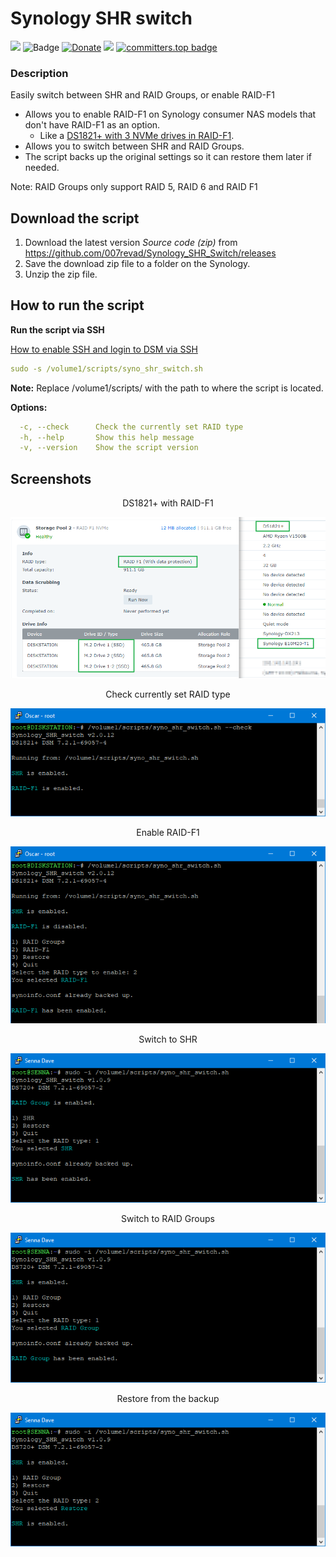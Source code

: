 # Synology SHR switch

<a href="https://github.com/007revad/Synology_SHR_switch/releases"><img src="https://img.shields.io/github/release/007revad/Synology_SHR_switch.svg"></a>
![Badge](https://hitscounter.dev/api/hit?url=https%3A%2F%2Fgithub.com%2F007revad%2FSynology_SHR_switch&label=Visitors&icon=github&color=%23198754&message=&style=flat&tz=Australia%2FSydney)
[![Donate](https://img.shields.io/badge/Donate-PayPal-green.svg)](https://www.paypal.com/paypalme/007revad)
[![](https://img.shields.io/static/v1?label=Sponsor&message=%E2%9D%A4&logo=GitHub&color=%23fe8e86)](https://github.com/sponsors/007revad)
[![committers.top badge](https://user-badge.committers.top/australia/007revad.svg)](https://user-badge.committers.top/australia/007revad)

### Description

Easily switch between SHR and RAID Groups, or enable RAID-F1

- Allows you to enable RAID-F1 on Synology consumer NAS models that don't have RAID-F1 as an option.
  - Like a [DS1821+ with 3 NVMe drives in RAID-F1](/images/ds1821_3nvme_raidf1.png).
- Allows you to switch between SHR and RAID Groups.  
- The script backs up the original settings so it can restore them later if needed.

Note: RAID Groups only support RAID 5, RAID 6 and RAID F1

## Download the script

1. Download the latest version _Source code (zip)_ from https://github.com/007revad/Synology_SHR_Switch/releases
2. Save the download zip file to a folder on the Synology.
3. Unzip the zip file.

## How to run the script

**Run the script via SSH**

[How to enable SSH and login to DSM via SSH](https://kb.synology.com/en-global/DSM/tutorial/How_to_login_to_DSM_with_root_permission_via_SSH_Telnet)

```YAML
sudo -s /volume1/scripts/syno_shr_switch.sh
```
**Note:** Replace /volume1/scripts/ with the path to where the script is located.

**Options:**
```YAML
  -c, --check      Check the currently set RAID type
  -h, --help       Show this help message
  -v, --version    Show the script version
```

## Screenshots

<p align="center">DS1821+ with RAID-F1</p>
<p align="center"><img src="/images/raidf1-2.png"></p>

<p align="center">Check currently set RAID type</p>
<p align="center"><img src="/images/check_raidf1.png"></p>

<p align="center">Enable RAID-F1</p>
<p align="center"><img src="/images/enable_raidf1.png"></p>

<p align="center">Switch to SHR</p>
<p align="center"><img src="/images/raidgroup_shr-switch_shr3.png"></p>

<p align="center">Switch to RAID Groups</p>
<p align="center"><img src="/images/raidgroup_shr-switch_raidgroup3.png"></p>

<p align="center">Restore from the backup</p>
<p align="center"><img src="/images/raidgroup_shr-switch_restored3.png"></p>

